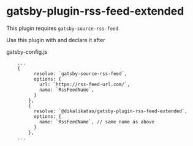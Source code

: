 # gatsby-plugin-rss-feed-extended

This plugin requires `gatsby-source-rss-feed`

Use this plugin with and declare it after

gatsby-config.js
```
    ...
    {
          resolve: `gatsby-source-rss-feed`,
          options: {
            url: `https://rss-feed-url.com/`,
            name: `RssFeedName`,
          }
        },
        {
          resolve: `@dikalikatao/gatsby-plugin-rss-feed-extended`,
          options: {
            name: `RssFeedName`, // same name as above
          }
        },
    ...
```